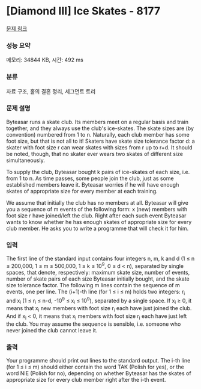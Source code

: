 # [Diamond III] Ice Skates - 8177 

[문제 링크](https://www.acmicpc.net/problem/8177) 

### 성능 요약

메모리: 34844 KB, 시간: 492 ms

### 분류

자료 구조, 홀의 결혼 정리, 세그먼트 트리

### 문제 설명

<p>Byteasar runs a skate club. Its members meet on a regular basis and train together, and they always use the club's ice-skates. The skate sizes are (by convention) numbered from 1 to n. Naturally, each club member has some foot size, but that is not all to it! Skaters have skate size tolerance factor d: a skater with foot size r can wear skates with sizes from r up to r+d. It should be noted, though, that no skater ever wears two skates of different size simultaneously.</p>

<p>To supply the club, Byteasar bought k pairs of ice-skates of each size, i.e. from 1 to n. As time passes, some people join the club, just as some established members leave it. Byteasar worries if he will have enough skates of appropriate size for every member at each training.</p>

<p>We assume that initially the club has no members at all. Byteasar will give you a sequence of m events of the following form: x (new) members with foot size r have joined/left the club. Right after each such event Byteasar wants to know whether he has enough skates of appropriate size for every club member. He asks you to write a programme that will check it for him.</p>

### 입력 

 <p>The first line of the standard input contains four integers n, m, k  and d (1 ≤ n ≤ 200,000, 1 ≤ m ≤ 500,000, 1 ≤ k ≤ 10<sup>9</sup>, 0 ≤ d < n), separated by single spaces, that denote, respectively: maximum skate size, number of events, number of skate pairs of each size Byteasar initially bought, and the skate size tolerance factor. The following m lines contain the sequence of m events, one per line. The (i+1)-th line (for 1 ≤ i ≤ m) holds two integers: r<sub>i</sub> and x<sub>i</sub> (1 ≤ r<sub>i</sub> ≤ n-d, -10<sup>9</sup> ≤ x<sub>i</sub> ≤ 10<sup>9</sup>), separated by a single space. If x<sub>i</sub> ≥ 0, it means that x<sub>i</sub> new members with foot size r<sub>i</sub> each have just joined the club. And if x<sub>i</sub> < 0, it means that x<sub>i</sub> members with foot size r<sub>i</sub> each have just left the club. You may assume the sequence is sensible, i.e. someone who never joined the club cannot leave it.</p>

### 출력 

 <p>Your programme should print out  lines to the standard output. The i-th line (for 1 ≤ i ≤ m) should either contain the word TAK (Polish for yes), or the word NIE (Polish for no), depending on whether Byteasar has the skates of appropriate size for every club member right after the i-th event.</p>

<p> </p>

